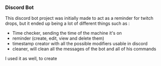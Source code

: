 ### Discord Bot
This discord bot project was initially made to act as a reminder for twitch drops, but it ended up being a lot of different things such as : 
- Time checker, sending the time of the machine it's on
- reminder (create, edit, view and delete them)
- timestamp creator with all the possible modifiers usable in discord
- cleaner, will clean all the messages of the bot and all of his commands

I used it as well, to create 
